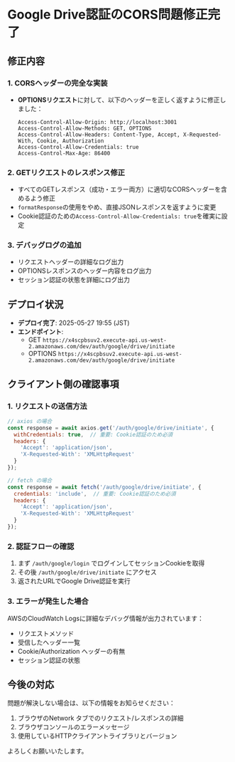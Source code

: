 # Google Drive認証のCORS問題修正完了

## 修正内容

### 1. CORSヘッダーの完全な実装
- **OPTIONSリクエスト**に対して、以下のヘッダーを正しく返すように修正しました：
  ```
  Access-Control-Allow-Origin: http://localhost:3001
  Access-Control-Allow-Methods: GET, OPTIONS
  Access-Control-Allow-Headers: Content-Type, Accept, X-Requested-With, Cookie, Authorization
  Access-Control-Allow-Credentials: true
  Access-Control-Max-Age: 86400
  ```

### 2. GETリクエストのレスポンス修正
- すべてのGETレスポンス（成功・エラー両方）に適切なCORSヘッダーを含めるよう修正
- `formatResponse`の使用をやめ、直接JSONレスポンスを返すように変更
- Cookie認証のための`Access-Control-Allow-Credentials: true`を確実に設定

### 3. デバッグログの追加
- リクエストヘッダーの詳細なログ出力
- OPTIONSレスポンスのヘッダー内容をログ出力
- セッション認証の状態を詳細にログ出力

## デプロイ状況
- **デプロイ完了**: 2025-05-27 19:55 (JST)
- **エンドポイント**: 
  - GET `https://x4scpbsuv2.execute-api.us-west-2.amazonaws.com/dev/auth/google/drive/initiate`
  - OPTIONS `https://x4scpbsuv2.execute-api.us-west-2.amazonaws.com/dev/auth/google/drive/initiate`

## クライアント側の確認事項

### 1. リクエストの送信方法
```javascript
// axios の場合
const response = await axios.get('/auth/google/drive/initiate', {
  withCredentials: true,  // 重要: Cookie認証のため必須
  headers: {
    'Accept': 'application/json',
    'X-Requested-With': 'XMLHttpRequest'
  }
});

// fetch の場合
const response = await fetch('/auth/google/drive/initiate', {
  credentials: 'include',  // 重要: Cookie認証のため必須
  headers: {
    'Accept': 'application/json',
    'X-Requested-With': 'XMLHttpRequest'
  }
});
```

### 2. 認証フローの確認
1. まず `/auth/google/login` でログインしてセッションCookieを取得
2. その後 `/auth/google/drive/initiate` にアクセス
3. 返されたURLでGoogle Drive認証を実行

### 3. エラーが発生した場合
AWSのCloudWatch Logsに詳細なデバッグ情報が出力されています：
- リクエストメソッド
- 受信したヘッダー一覧
- Cookie/Authorization ヘッダーの有無
- セッション認証の状態

## 今後の対応
問題が解決しない場合は、以下の情報をお知らせください：
1. ブラウザのNetwork タブでのリクエスト/レスポンスの詳細
2. ブラウザコンソールのエラーメッセージ
3. 使用しているHTTPクライアントライブラリとバージョン

よろしくお願いいたします。